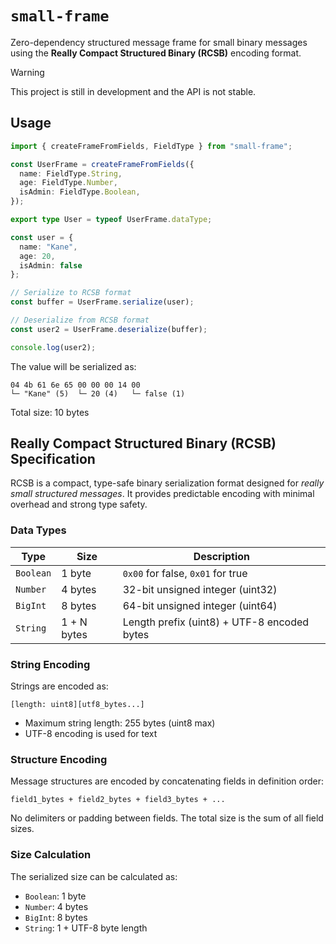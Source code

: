 # `small-frame`

Zero-dependency structured message frame for small binary messages using the **Really Compact Structured Binary (RCSB)** encoding format.

> [!WARNING]
> This project is still in development and the API is not stable.

## Usage

```ts
import { createFrameFromFields, FieldType } from "small-frame";

const UserFrame = createFrameFromFields({
  name: FieldType.String,
  age: FieldType.Number,
  isAdmin: FieldType.Boolean,
});

export type User = typeof UserFrame.dataType;

const user = { 
  name: "Kane", 
  age: 20, 
  isAdmin: false 
};

// Serialize to RCSB format
const buffer = UserFrame.serialize(user);

// Deserialize from RCSB format
const user2 = UserFrame.deserialize(buffer);

console.log(user2);
```

The value will be serialized as:

```hex
04 4b 61 6e 65 00 00 00 14 00
└─ "Kane" (5)  └─ 20 (4)   └─ false (1)
```

Total size: 10 bytes

## Really Compact Structured Binary (RCSB) Specification

RCSB is a compact, type-safe binary serialization format designed for _really small structured messages_. It provides predictable encoding with minimal overhead and strong type safety.

### Data Types

| Type | Size | Description |
|------|------|-------------|
| `Boolean` | 1 byte | `0x00` for false, `0x01` for true |
| `Number` | 4 bytes | 32-bit unsigned integer (uint32) |
| `BigInt` | 8 bytes | 64-bit unsigned integer (uint64) |
| `String` | 1 + N bytes | Length prefix (uint8) + UTF-8 encoded bytes |

### String Encoding

Strings are encoded as:

```text
[length: uint8][utf8_bytes...]
```

- Maximum string length: 255 bytes (uint8 max)
- UTF-8 encoding is used for text

### Structure Encoding

Message structures are encoded by concatenating fields in definition order:

```text
field1_bytes + field2_bytes + field3_bytes + ...
```

No delimiters or padding between fields. The total size is the sum of all field sizes.

### Size Calculation

The serialized size can be calculated as:

- `Boolean`: 1 byte
- `Number`: 4 bytes
- `BigInt`: 8 bytes
- `String`: 1 + UTF-8 byte length
